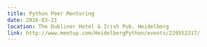 ```yaml
---
title: Python Peer Mentoring
date: 2016-03-21
location: The Dubliner Hotel & Irish Pub, Heidelberg
link: http://www.meetup.com/HeidelbergPython/events/229552317/
---
```

